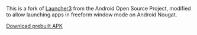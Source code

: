 This is a fork of [Launcher3](https://android.googlesource.com/platform/packages/apps/Launcher3/) from the Android Open Source Project, modified to allow launching apps in freeform window mode on Android Nougat.

[Download prebuilt APK](https://github.com/farmerbb/Launcher3-Freeform/raw/freeform-mode-example/Launcher3-Freeform-aosp-debug.apk)

